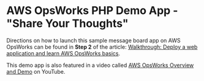 # AWS OpsWorks PHP Demo App - "Share Your Thoughts"

Directions on how to launch this sample message board app on AWS OpsWorks can be found in **Step 2** of the article:
[Walkthrough: Deploy a web application and learn AWS OpsWorks basics](http://docs.aws.amazon.com/opsworks/latest/userguide/gettingstarted.walkthrough.phpapp.2.html).

This demo app is also featured in a video called [AWS OpsWorks Overview and Demo](http://www.youtube.com/watch?v=cj_LoG6C2xk) on YouTube.
